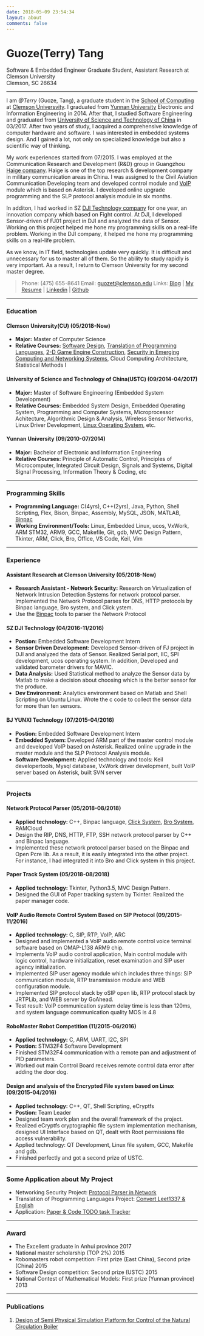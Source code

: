 ```yaml
---
date: 2018-05-09 23:54:34
layout: about
comments: false
---
```


<!-- <img src='http://guozet.me/images/uploads/about.jpg' align='right' style=' width:150px;height:150px'/> -->

# **Guoze(Terry) Tang**

Software & Embedded Engineer 
Graduate Student, Assistant Research at Clemson University  
Clemson, SC 26634

---

I am *@Terry* (Guoze, Tang), a graduate student in the [School of Computing](http://www.clemson.edu/ces/computing/) at [Clemson Universvity](http://www.clemson.edu/). I graduated from [Yunnan University](https://en.wikipedia.org/wiki/Yunnan_University) Electronic and Information Engineering in 2014. After that, I studied Software Engineering and graduated from [University of Science and Technology of China](https://en.wikipedia.org/wiki/University_of_Science_and_Technology_of_China) in 03/2017. After two years of study, I acquired a comprehensive knowledge of computer hardware and software. I was interested in embedded systems design. And I gained a lot, not only on specialized knowledge but also a scientific way of thinking.

My work experiences started from 07/2015. I was employed at the Communication Research and Development (R&D) group in Guangzhou [Haige company](http://www.haige.com/en/About81.html?tid=81). Haige is one of the top research & development company in military communication areas in China. I was assigned to the Civil Aviation Communication Developing team and developed control module and [VoIP](https://en.wikipedia.org/wiki/Voice_over_IP) module which is based on Asterisk. I developed online upgrade programming and the SLP protocol analysis module in six months.

In additon, I had worked in SZ [DJI Technology company](https://www.dji.com/) for one year, an innovation company which based on Fight control. At DJI, I developed Sensor-driven of FJ01 project in DJI and analyzed the data of Sensor. Working on this project helped me hone my programming skills on a real-life problem. Working in the DJI company, it helped me hone my programming skills on a real-life problem.

As we know, in IT field, technologies update very quickly. It is difficult and unnecessary for us to master all of them. So the ability to study rapidly is very important. As a result, I return to Clemson University for my second master degree.

> Phone: (475) 655-8641
> Email: guozet@clemson.edu
> Links: [Blog](./post/index.html) | [My Resume](http://guozet.me/about/guoze_cv.pdf) | [Linkedin](https://www.linkedin.com/in/guoze/) | [Github](https://github.com/guozetang/)

---

### Education

#### Clemson University(CU) (05/2018-Now)

- **Major:** Master of Computer Science
- **Relative Courses:** [Software Design](https://people.cs.clemson.edu/~malloy/courses/8700-2018/index.html), [Translation of Programming Languages](https://people.cs.clemson.edu/~malloy/courses/8270-2017/index.html), [2-D Game Engine Construction](https://people.cs.clemson.edu/~malloy/courses/4160-2018fall/index.html),  [Security in Emerging Computing and Networking Systems](https://people.cs.clemson.edu/~hongxih/teaching/2018fall/cpcs8580/2018fall.htm), Cloud Computing Architecture, Statistical Methods I

#### University of Science and Technology of China(USTC) (09/2014-04/2017)

- **Major:** Master of Software Engineering (Embedded System Development)
- **Relative Courses:** Embedded System Design, Embedded Operating System, Programming and Computer Systems, Microprocessor Achitecture, Algorithmic Design & Analysis, Wireless Sensor Networks, Linux Driver Development, [Linux Operating System](https://mooc.study.163.com/course/1000029000?tid=1000037000), etc.  

#### Yunnan University (09/2010-07/2014)

- **Major:** Bachelor of Electronic and Information Engineering  
- **Relative Courses:** Principle of Automatic Control, Principles of Microcomputer, Integrated Circuit Design, Signals and Systems, Digital Signal Processing, Information Theory & Coding, etc

---

### Programming Skills

- **Programming Language:** C(4yrs), C++(2yrs), Java, Python, Shell Scripting, Flex, Bison, Binpac, Assembly, MySQL, JSON, MATLAB, [Binpac](https://www.bro.org/sphinx/components/binpac/README.html)
- **Working Environment/Tools:** Linux, Embedded Linux, ucos, VxWork, ARM STM32, ARM9, GCC, Makefile, Git, gdb, MVC Design Pattern, Tkinter, ARM, Click, Bro, Office, VS Code, Keil, Vim

---

### Experience

#### Assistant Research at Clemson University (05/2018-Now)

- **Research Assistant - Network Security:** Research on Virtualization of Network Intrusion Detection Systems for network protocol parser. Implemented the Network Protocol parses for DNS, HTTP protocols by Binpac language, Bro system, and Click ystem.
- Use the [Binpac](https://www.bro.org/sphinx/components/binpac/README.html) tools to parser the Network Protocol

#### SZ DJI Technology (04/2016-11/2016)

- **Postion:** Embedded Software Development Intern  
- **Sensor Driven Development:** Developed Sensor-driven of FJ project in DJI and analyzed the data of Sensor. Realized Serial port, IIC, SPI development, ucos operating system. In addition, Developed and validated barometer drivers for MAVIC.
- **Data Analysis:** Used Statistical method to analyze the Sensor data by Matlab to make a decision about choosing which is the better sensor for the produce.
- **Dev Environment:** Analytics environment based on Matlab and Shell Scripting on Ubuntu Linux. Wrote the c code to collect the sensor data for more than ten sensors.

#### BJ YUNXI Technology (07/2015-04/2016)

- **Postion:** Embedded Software Development Intern  
- **Embedded System:** Developed ARM part of the master control module and developed VoIP based on Asterisk. Realized online upgrade in the master module and the SLP Protocol Analysis module.
- **Software Development:** Applied technology and tools: Keil developertools, Mysql database, VxWork driver development, built VoIP server based on Asterisk, built SVN server

---

### Projects

#### Network Protocol Parser (05/2018-08/2018)

- **Applied technology:** C++, Binpac language, [Click System](https://github.com/kohler/click), [Bro System](https://www.bro.org/), RAMCloud
- Design the RIP, DNS, HTTP, FTP, SSH network protocol parser by C++ and Binpac language.
- Implemented these network protocol parser based on the Binpac and Open Pcre lib. As a result, it is easily integrated into the other project. For instance, I had integrated it into Bro and Click system in this project.

#### Paper Track System (05/2018-08/2018)

- **Applied technology:** Tkinter, Python3.5, MVC Design Pattern.
- Designed the GUI of Paper tracking system by Tkinter. Realized the paper manager code.


#### VolP Audio Remote Control System Based on SIP Protocol (09/2015-11/2016)

- **Applied technology:** C, SIP, RTP, VoIP, ARC
- Designed and implemented a VoIP audio remote control voice terminal software based on OMAP-L138 ARM9 chip.
- Implements VoIP audio control application, Main control module with logic control, hardware initialization, reset examination and SIP user agency initialization.
- Implemented SIP user agency module which includes three things: SIP communication module, RTP transmission module and WEB configuration module.
- Implemented SIP protocol stack by oSIP open lib, RTP protocol stack by JRTPLib, and WEB server by GoAhead.
- Test result: VoIP communication system delay time is less than 120ms, and system language communication quality MOS is 4.8

#### RoboMaster Robot Competition (11/2015-06/2016)

- **Applied technology:** C, ARM, UART, I2C, SPI
- **Postion:** STM32F4 Software Development
- Finished STM32F4 communication with a remote pan and adjustment of PID parameters.
- Worked out main Control Board receives remote control data error after adding the door dog.

#### Design and analysis of the Encrypted File system based on Linux (09/2015-04/2016)

- **Applied technology:** C++, QT, Shell Scripting, eCryptfs
- **Postion:** Team Leader
- Designed team work plan and the overall framework of the project.
- Realized eCryptfs cryptographic file system implementation mechanism, designed UI Interface based on QT, dealt with Root permissions file access vulnerability.
- Applied technology: QT Development, Linux file system, GCC, Makefile and gdb.
- Finished perfectly and got a second prize of USTC.

---

### Some Application about My Project

- Networking Security Project: [Protocol Parser in Network](https://github.com/guozetang/Protocol_Parser)
- Translation of Programming Languages Project: [Convert Leet1337 & English](https://github.com/guozetang/convertleet1337_english)
- Application: [Paper & Code TODO task Tracker](https://github.com/guozetang/paper_code_tracker)

---

### Award

- The Excellent graduate in Anhui province 2017  
- National master scholarship (TOP 2%) 2015  
- Robomasters robot competition: First prize (East China), Second prize (China) 2015  
- Software Design competition: Second prize (USTC) 2015  
- National Contest of Mathematical Models: First prize (Yunnan province) 2013  

---

### Publications

1. [Design of Semi Physical Simulation Platform for Control of the Natural Circulation Boiler](https://drive.google.com/open?id=1hWslNK0es94TkyLHxB-3ZWm2VPupseUn)
